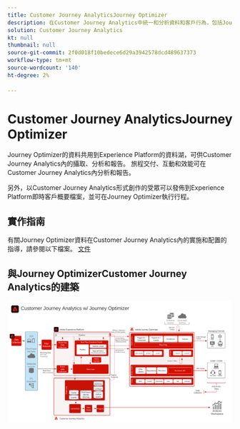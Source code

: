 ```yaml
---
title: Customer Journey AnalyticsJourney Optimizer
description: 在Customer Journey Analytics中統一和分析資料和客戶行為，包括Journey Optimizer的交付和交互資料。
solution: Customer Journey Analytics
kt: null
thumbnail: null
source-git-commit: 2f0d018f10bedece6d29a3942578dcd489637373
workflow-type: tm+mt
source-wordcount: '140'
ht-degree: 2%

---
```


# Customer Journey AnalyticsJourney Optimizer

Journey Optimizer的資料共用到Experience Platform的資料湖，可供Customer Journey Analytics內的攝取、分析和報告。 旅程交付、互動和效能可在Customer Journey Analytics內分析和報告。

另外，以Customer Journey Analytics形式創作的受眾可以發佈到Experience Platform即時客戶概要檔案，並可在Journey Optimizer執行行程。

## 實作指南

有關Journey Optimizer資料在Customer Journey Analytics內的實施和配置的指導，請參閱以下檔案。 [文件](https://experienceleague.adobe.com/docs/journey-optimizer/using/reporting/reports/sharing-overview.html)

## 與Journey OptimizerCustomer Journey Analytics的建築

![體系結構圖](assets/CJA_AJO.svg)
